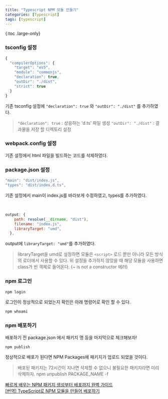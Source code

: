 ```yaml
---
title: "Typescript NPM 모듈 만들기"
categories: [Typescript]
tags: [typescript]
---
```


{:toc .large-only}

### tsconfig 설정

```js
{
  "compilerOptions": {
    "target": "es5",
    "module": "commonjs",
    "declaration": true,
    "outDir": "./dist",
    "strict": true
  }
}
```

기존 tsconfig 설정에 `"declaration": true` 와 `"outDir": "./dist"` 를 추가하였다.

> `"declaration": true` : 상응하는 ‘d.ts’ 파일 생성
> `"outDir": "./dist"` : 결과물을 저장 할 디렉토리 설정

### webpack.config 설정

기존 설정에서 html 파일을 빌드하는 코드를 삭제하였다.

### package.json 설정

```js
"main": "dist/index.js",
"types": "dist/index.d.ts",
```

기존 설정에서 main이 index.js를 바라보게 수정하였고, types를 추가하였다.

<br/>

```js
output: {
    path: resolve(__dirname, "dist"),
    filename: "index.js",
    libraryTarget: "umd",
  },
```

output에 `libraryTarget: "umd"`를 추가하였다.

> libraryTarget을 umd로 설정하면 모듈은 `<script>` 로드 뿐만 아니라 모든 방식의 로더에서 사용할 수 있다.
> 위 설정을 추가하지 않았을 때 해당 모듈을 사용하면 class가 빈 객체로 들어온다. (~ is not a constructor 에러)

### npm 로그인

```js
npm login
```

로그인이 정상적으로 되었는지 확인은 아래 명령어로 확인 할 수 있다.

```js
npm whoami
```

### npm 배포하기

배포하기 전 package.json 에서 패키지 명 등을 마지막으로 체크해보자!

```js
npm publish
```

정상적으로 배포가 된다면 NPM Packages에 패키지가 업로드 되었을 것이다.

> 배포된 패키지는 72시간이 지나면 삭제할 수 없으니 불필요한 패키지라면 미리 삭제하자.
> npm unpublish PACKAGE_NAME -f

[빠르게 배우는 NPM 패키지 생성부터 배포까지 완벽 가이드](https://kdydesign.github.io/2020/08/28/npm-tutorial/)<br/>
[[번역] TypeScript로 NPM 모듈을 만들어 배포하기](https://blog.ull.im/engineering/2018/12/23/how-to-create-and-publish-npm-module-in-typescript.html)
